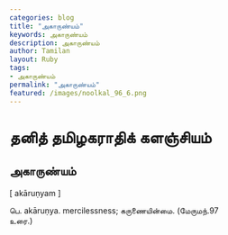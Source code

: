 ```yaml
---  
categories: blog  
title: "அகாருண்யம்"
keywords: அகாருண்யம்  
description: அகாருண்யம்
author: Tamilan  
layout: Ruby  
tags:     
- அகாருண்யம்
permalink: "அகாருண்யம்"  
featured: /images/noolkal_96_6.png  
--- 
```

# தனித் தமிழகராதிக் களஞ்சியம்
## அகாருண்யம்

[ akāruṇyam ]  
  
பெ. akāruṇya. mercilessness; கருணையின்மை. (மேருமந்.97  
உரை.)
